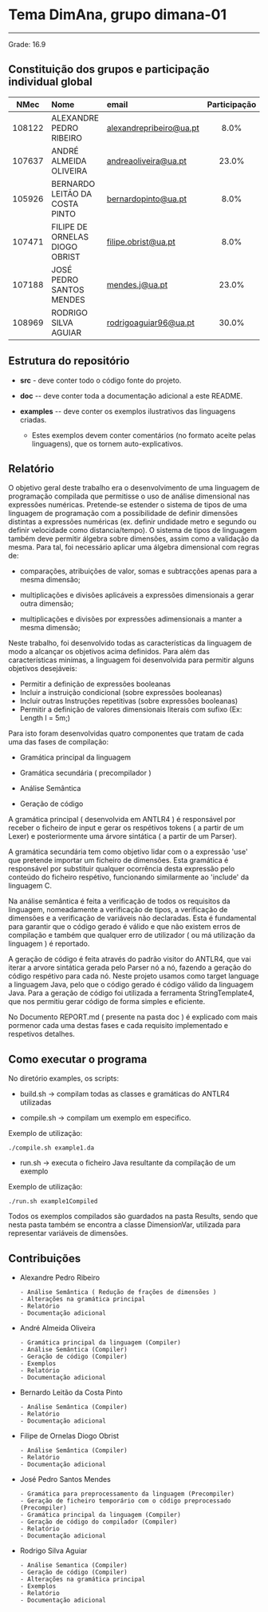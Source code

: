 # Tema **DimAna**, grupo **dimana-01**
-----
Grade: 16.9

## Constituição dos grupos e participação individual global

| NMec | Nome | email | Participação |
|:---:|:---|:---|:---:|
| 108122 | ALEXANDRE PEDRO RIBEIRO | alexandrepribeiro@ua.pt | 8.0% |
| 107637 | ANDRÉ ALMEIDA OLIVEIRA | andreaoliveira@ua.pt | 23.0% |
| 105926 | BERNARDO LEITÃO DA COSTA PINTO | bernardopinto@ua.pt | 8.0% |
| 107471 | FILIPE DE ORNELAS DIOGO OBRIST | filipe.obrist@ua.pt | 8.0% |
| 107188 | JOSÉ PEDRO SANTOS MENDES | mendes.j@ua.pt | 23.0% |
| 108969 | RODRIGO SILVA AGUIAR | rodrigoaguiar96@ua.pt | 30.0% |

## Estrutura do repositório

- **src** - deve conter todo o código fonte do projeto.

- **doc** -- deve conter toda a documentação adicional a este README.

- **examples** -- deve conter os exemplos ilustrativos das linguagens criadas.

    - Estes exemplos devem conter comentários (no formato aceite pelas linguagens),
      que os tornem auto-explicativos.

## Relatório

O objetivo geral deste trabalho era o desenvolvimento
de uma linguagem de programação compilada que permitisse
o uso de análise dimensional nas expressões numéricas.
Pretende-se estender o sistema de tipos de uma linguagem de
programação com a possibilidade de definir dimensões distintas 
a expressões numéricas (ex. definir undidade metro e segundo ou 
definir velocidade como distancia/tempo). O sistema de tipos de 
linguagem também deve permitir álgebra sobre dimensões, assim como a 
validação da mesma. Para tal, foi necessário aplicar uma álgebra
dimensional com regras de:

- comparações, atribuições de valor, somas e subtracções apenas para a mesma dimensão;

- multiplicações e divisões aplicáveis a expressões dimensionais a gerar outra dimensão;

- multiplicações e divisões por expressões adimensionais a manter a mesma dimensão;

Neste trabalho, foi desenvolvido todas as características da linguagem de modo a alcançar os 
objetivos acima definidos. Para além das características minimas, a linguagem foi desenvolvida para permitir alguns
objetivos desejáveis:
- Permitir a definição de expressões booleanas
- Incluir a instruição condicional (sobre expressões booleanas)
- Incluir outras Instruções repetitivas (sobre expressões booleanas)
- Permitir a definição de valores dimensionais literais com sufixo (Ex: Length l = 5m;)

Para isto foram desenvolvidas quatro componentes que tratam de cada uma das fases de compilação:

- Gramática principal da linguagem

- Gramática secundária ( precompilador )

- Análise Semântica 

- Geração de código

A gramática principal ( desenvolvida em ANTLR4 ) é responsável por receber o ficheiro de input e gerar os respétivos tokens ( a partir de um Lexer) e posteriormente uma árvore sintática ( a partir de um Parser).

A gramática secundária tem como objetivo lidar com o a expressão 'use' que pretende importar um ficheiro de dimensões.
Esta gramática é responsável por substituir qualquer ocorrência desta expressão pelo conteúdo do ficheiro respétivo, funcionando similarmente ao 'include' da linguagem C.

Na análise semântica é feita a verificação de todos os requisitos da linguagem, nomeadamente a verificação de tipos, a verificação de dimensões e a verificação de variáveis não declaradas. Esta é fundamental para garantir que o código gerado é válido e que não existem erros de compilação e também que qualquer erro de utilizador ( ou má utilização da linguagem ) é reportado.

A geração de código é feita através do padrão visitor do ANTLR4, que vai iterar a arvore sintática gerada pelo Parser nó a nó, fazendo a geração do código respétivo para cada nó. 
Neste projeto usamos como target language a linguagem Java, pelo que o código gerado é código válido da linguagem Java.
Para a geração de código foi utilizada a ferramenta StringTemplate4, que nos permitiu gerar código de forma simples e eficiente.

No Documento REPORT.md ( presente na pasta doc ) é explicado com mais pormenor cada uma destas fases e cada requisito implementado e respetivos detalhes.


## Como executar o programa

No diretório examples, os scripts:

- build.sh -> compilam todas as classes e gramáticas do ANTLR4 utilizadas

- compile.sh -> compilam um exemplo em especifico. 

Exemplo de utilização:

``` ./compile.sh example1.da ```

- run.sh -> executa o ficheiro Java resultante da compilação de um exemplo

Exemplo de utilização:

``` ./run.sh example1Compiled ```


Todos os exemplos compilados são guardados na pasta Results, sendo que nesta pasta também se encontra a classe DimensionVar, utilizada para representar variáveis de dimensões.

## Contribuições

- Alexandre Pedro Ribeiro

      - Análise Semântica ( Redução de frações de dimensões )
      - Alterações na gramática principal
      - Relatório
      - Documentação adicional

- André Almeida Oliveira

      - Gramática principal da linguagem (Compiler)
      - Análise Semântica (Compiler)
      - Geração de código (Compiler)
      - Exemplos
      - Relatório
      - Documentação adicional

- Bernardo Leitão da Costa Pinto

      - Análise Semântica (Compiler)
      - Relatório
      - Documentação adicional

- Filipe de Ornelas Diogo Obrist

      - Análise Semântica (Compiler)
      - Relatório
      - Documentação adicional

- José Pedro Santos Mendes

      - Gramática para preprocessamento da linguagem (Precompiler)
      - Geração de ficheiro temporário com o código preprocessado (Precompiler)
      - Gramática principal da linguagem (Compiler)
      - Geração de código do compilador (Compiler)
      - Relatório
      - Documentação adicional
  
- Rodrigo Silva Aguiar

      - Análise Semantica (Compiler)
      - Geração de código (Compiler)
      - Alterações na gramática principal
      - Exemplos
      - Relatório
      - Documentação adicional
